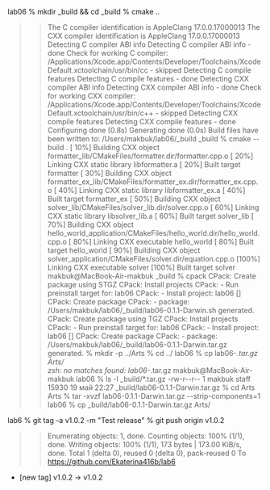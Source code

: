 lab06 % mkdir _build && cd _build
 % cmake ..
>> The C compiler identification is AppleClang 17.0.0.17000013 
 The CXX compiler identification is AppleClang 17.0.0.17000013 
 Detecting C compiler ABI info 
 Detecting C compiler ABI info - done 
Check for working C compiler: /Applications/Xcode.app/Contents/Developer/Toolchains/XcodeDefault.xctoolchain/usr/bin/cc - skipped 
Detecting C compile features 
Detecting C compile features - done 
Detecting CXX compiler ABI info 
Detecting CXX compiler ABI info - done
Check for working CXX compiler: /Applications/Xcode.app/Contents/Developer/Toolchains/XcodeDefault.xctoolchain/usr/bin/c++ - skipped 
Detecting CXX compile features 
Detecting CXX compile features - done
>>  Configuring done (0.8s) 
Generating done (0.0s) 
Build files have been written to: /Users/makbuk/lab06/_build 
_build % cmake --build . 
[ 10%] Building CXX object formatter_lib/CMakeFiles/formatter.dir/formatter.cpp.o 
[ 20%] Linking CXX static library libformatter.a 
[ 20%] Built target formatter 
[ 30%] Building CXX object formatter_ex_lib/CMakeFiles/formatter_ex.dir/formatter_ex.cpp.o 
[ 40%] Linking CXX static library libformatter_ex.a 
[ 40%] Built target formatter_ex 
[ 50%] Building CXX object solver_lib/CMakeFiles/solver_lib.dir/solver.cpp.o 
[ 60%] Linking CXX static library libsolver_lib.a 
[ 60%] Built target solver_lib 
[ 70%] Building CXX object hello_world_application/CMakeFiles/hello_world.dir/hello_world.cpp.o 
[ 80%] Linking CXX executable hello_world 
[ 80%] Built target hello_world 
[ 90%] Building CXX object solver_application/CMakeFiles/solver.dir/equation.cpp.o 
[100%] Linking CXX executable solver 
[100%] Built target solver 
makbuk@MacBook-Air-makbuk _build % cpack 
CPack: Create package using STGZ 
CPack: Install projects 
CPack: - Run preinstall target for: lab06 
CPack: - Install project: lab06 [] 
CPack: Create package 
CPack: - package: /Users/makbuk/lab06/_build/lab06-0.1.1-Darwin.sh generated. 
CPack: Create package using TGZ 
CPack: Install projects 
CPack: - Run preinstall target for: lab06 
CPack: - Install project: lab06 [] 
CPack: Create package 
CPack: - package: /Users/makbuk/lab06/_build/lab06-0.1.1-Darwin.tar.gz generated. 
% mkdir -p ../Arts 
% cd ../ 
lab06 % cp lab06-*.tar.gz Arts/   
zsh: no matches found: lab06-*.tar.gz 
makbuk@MacBook-Air-makbuk lab06 % ls -l _build/*.tar.gz 
-rw-r--r--  1 makbuk  staff  15930 19 май 22:27 _build/lab06-0.1.1-Darwin.tar.gz 
% cd Arts 
Arts % tar -xvzf lab06-0.1.1-Darwin.tar.gz --strip-components=1  
lab06 % cp _build/lab06-0.1.1-Darwin.tar.gz Arts/ 

lab6 %  git tag -a v1.0.2 -m "Test release" 
 % git push origin v1.0.2 
>>Enumerating objects: 1, done. 
Counting objects: 100% (1/1), done. 
Writing objects: 100% (1/1), 173 bytes | 173.00 KiB/s, done. 
Total 1 (delta 0), reused 0 (delta 0), pack-reused 0 
To https://github.com/Ekaterina416b/lab6 
 * [new tag]         v1.0.2 -> v1.0.2 

